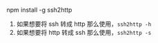 npm install -g ssh2http 

1. 如果想要将 ssh 转成 http 那么使用，`ssh2http -h`
2. 如果想要将 http 转成 ssh  那么使用，`ssh2http -s`

